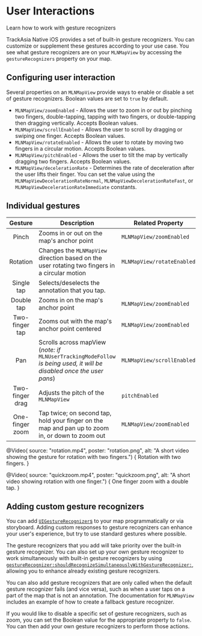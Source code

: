 # User Interactions

Learn how to work with gesture recognizers

TrackAsia Native iOS provides a set of built-in gesture recognizers. You can customize or supplement these gestures according to your use case. You see what gesture recognizers are on your ``MLNMapView`` by accessing the `gestureRecognizers` property on your map.

## Configuring user interaction

Several properties on an ``MLNMapView`` provide ways to enable or disable a set of gesture recognizers. Boolean values are set to `true` by default.

- ``MLNMapView/zoomEnabled`` - Allows the user to zoom in or out by pinching two fingers, double-tapping, tapping with two fingers, or double-tapping then dragging vertically. Accepts Boolean values.
- ``MLNMapView/scrollEnabled`` - Allows the user to scroll by dragging or swiping one finger. Accepts Boolean values.
- ``MLNMapView/rotateEnabled`` - Allows the user to rotate by moving two fingers in a circular motion. Accepts Boolean values.
- ``MLNMapView/pitchEnabled`` - Allows the user to tilt the map by vertically dragging two fingers. Accepts Boolean values.
- ``MLNMapView/decelerationRate`` - Determines the rate of deceleration after the user lifts their finger. You can set the value using the  ``MLNMapViewDecelerationRateNormal``, ``MLNMapViewDecelerationRateFast``, or ``MLNMapViewDecelerationRateImmediate`` constants.

## Individual gestures

|Gesture | Description | Related Property |
|:-------:|----------------| -----------|
|Pinch    | Zooms in or out on the map's anchor point | ``MLNMapView/zoomEnabled``  |
|Rotation | Changes the ``MLNMapView`` direction based on the user rotating two fingers in a circular motion | ``MLNMapView/rotateEnabled`` |
|Single tap | Selects/deselects the annotation that you tap. | |
|Double tap | Zooms in on the map's anchor point | ``MLNMapView/zoomEnabled``  |
|Two-finger tap | Zooms out with the map's anchor point centered | ``MLNMapView/zoomEnabled``  |
|Pan | Scrolls across mapView (_note: if_ `MLNUserTrackingModeFollow` _is being used, it will be disabled once the user pans_)| ``MLNMapView/scrollEnabled`` |
|Two-finger drag | Adjusts the pitch of the ``MLNMapView`` | `pitchEnabled` |
|One-finger zoom | Tap twice; on second tap, hold your finger on the map and pan up to zoom in, or down to zoom out | ``MLNMapView/zoomEnabled`` |

@Video(
   source: "rotation.mp4",
   poster: "rotation.png",
   alt: "A short video showing the gesture for rotation with two fingers.") {
    Rotation with two fingers.
}

@Video(
   source: "quickzoom.mp4",
   poster: "quickzoom.png",
   alt: "A short video showing rotation with one finger.") {
    One finger zoom with a double tap.
}

## Adding custom gesture recognizers

You can add [`UIGestureRecognizer`s](https://developer.apple.com/documentation/uikit/uigesturerecognizer) to your map programmatically or via storyboard. Adding custom responses to gesture recognizers can enhance your user's experience, but try to use standard gestures where possible.

The gesture recognizers that you add will take priority over the built-in gesture recognizer. You can also set up your own gesture recognizer to work simultaneously with built-in gesture recognizers by using [`gestureRecognizer:shouldRecognizeSimultaneouslyWithGestureRecognizer:`](https://developer.apple.com/documentation/uikit/uigesturerecognizerdelegate/1624208-gesturerecognizer), allowing you to enhance already existing gesture recognizers.

You can also add gesture recognizers that are only called when the default gesture recognizer fails (and vice versa), such as when a user taps on a part of the map that is not an annotation. The documentation for ``MLNMapView`` includes an example of how to create a fallback gesture recognizer.

If you would like to disable a specific set of gesture recognizers, such as zoom, you can set the Boolean value for the appropriate property to `false`. You can then add your own gesture recognizers to perform those actions.
